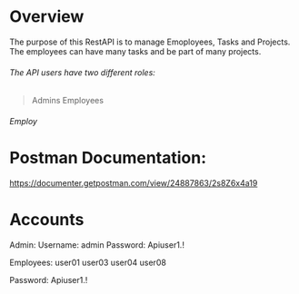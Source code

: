 # Overview

The purpose of this RestAPI is to manage Emoployees, Tasks and Projects.
The employees can have many tasks and be part of many projects.

###### The API users have two different roles: 
> Admins
> Employees

###### Employ

# Postman Documentation:

https://documenter.getpostman.com/view/24887863/2s8Z6x4a19

# Accounts

Admin: 
Username: admin
Password: Apiuser1.!

Employees:
user01
user03
user04
user08

Password: Apiuser1.!
